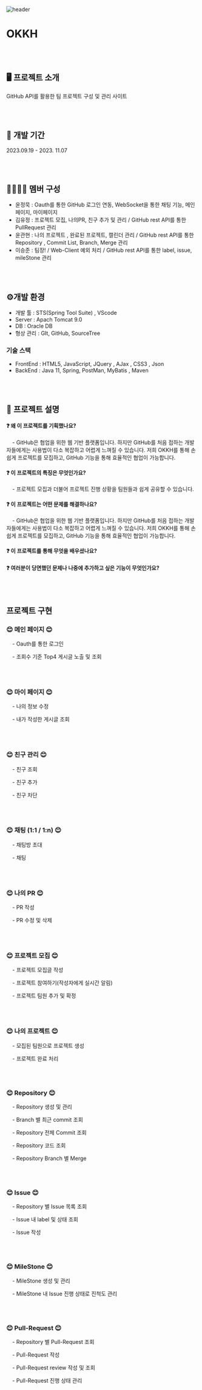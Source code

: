 

![header](https://capsule-render.vercel.app/api?type=waving&color=timeGradient&text=Welcome%20to%20OKKH%20Project%20👋&animation=twinkling&fontSize=35&fontAlignY=40&fontAlign=70&height=250)

<!--
&nbsp;&nbsp; &nbsp; &nbsp; &nbsp; &nbsp; &nbsp; &nbsp; &nbsp;&nbsp; &nbsp;  &nbsp; &nbsp; &nbsp; &nbsp; &nbsp;    <img src="okkh/src/main/webapp/resources/images/logo/okkh1.png" >
-->
# OKKH

<br><br>
## 🖥️ 프로젝트 소개 
GitHub API를 활용한 팀 프로젝트 구성 및 관리 사이트 

<br><br>
## 📆 개발 기간 
2023.09.19 - 2023. 11.07


<br><br>
## 👨‍👩‍👧‍👦 멤버 구성 
- 윤정묵 : Oauth를 통한 GitHub 로그인 연동, WebSocket을 통한 채팅 기능, 메인페이지, 마이페이지
- 김유정 : 프로젝트 모집, 나의PR, 친구 추가 및 관리 / GitHub rest API를 통한 PullRequest 관리
- 윤관현 : 나의 프로젝트 , 완료된 프로젝트, 캘린더 관리 /  GitHub rest API를 통한 Repository , Commit List, Branch, Merge 관리
- 이승준 : 팀장!  / Web-Client 예외 처리 / GitHub rest API를 통한 label, issue, mileStone 관리


<br><br>
## ⚙️개발 환경 

- 개발 툴 : STS(Spring Tool Suite) , VScode
- Server : Apach Tomcat 9.0 
- DB : Oracle DB
- 형상 관리 : GIt, GitHub, SourceTree



### 기술 스택 
- FrontEnd : HTML5, JavaScript, JQuery , AJax , CSS3 , Json
- BackEnd : Java 11, Spring, PostMan, MyBatis , Maven 
  

<br><br>
## 📖 프로젝트 설명 
 #### ❓ 왜 이 프로젝트를 기획했나요?
  &nbsp;&nbsp;&nbsp; - GitHub은 협업을 위한 웹 기반 플랫폼입니다. 하지만 GitHub를 처음 접하는 개발자들에게는 사용법이 다소 복잡하고 어렵게 느껴질 수 있습니다. 저희 OKKH를 통해 손쉽게 프로젝트를 모집하고, GitHub 기능을 통해 효율적인 협업이 가능합니다.
 #### ❓ 이 프로젝트의 특징은 무엇인가요?
   &nbsp;&nbsp;&nbsp; - 프로젝트 모집과 더불어 프로젝트 진행 상황을 팀원들과 쉽게 공유할 수 있습니다.
 #### ❓ 이 프로젝트는 어떤 문제를 해결하나요?
  &nbsp;&nbsp;&nbsp; - GitHub은 협업을 위한 웹 기반 플랫폼입니다. 하지만 GitHub를 처음 접하는 개발자들에게는 사용법이 다소 복잡하고 어렵게 느껴질 수 있습니다. 저희 OKKH를 통해 손쉽게 프로젝트를 모집하고, GitHub 기능을 통해 효율적인 협업이 가능합니다.
 #### ❓ 이 프로젝트를 통해 무엇을 배우셨나요?
 #### ❓ 여러분이 당면했던 문제나 나중에 추가하고 싶은 기능이 무엇인가요?

 
<br><br>
## 프로젝트 구현
### 😊 메인 페이지 😊 <!--윤정묵-->
&nbsp;&nbsp;&nbsp; - Oauth를 통한 로그인

&nbsp;&nbsp;&nbsp; - 조회수 기준 Top4 게시글 노출 및 조회

<br><br>
### 😊 마이 페이지 😊
&nbsp;&nbsp;&nbsp; - 나의 정보 수정 

&nbsp;&nbsp;&nbsp; - 내가 작성한 게시글 조회

<br><br>
### 😊 친구 관리 😊
&nbsp;&nbsp;&nbsp; - 친구 조회 

&nbsp;&nbsp;&nbsp; - 친구 추가

&nbsp;&nbsp;&nbsp; - 친구 차단

<br><br>
### 😊 채팅 (1:1 / 1:n) 😊
&nbsp;&nbsp;&nbsp; - 채팅방 초대

&nbsp;&nbsp;&nbsp; - 채팅


<br><br>
### 😊 나의 PR 😊
&nbsp;&nbsp;&nbsp; - PR 작성

&nbsp;&nbsp;&nbsp; - PR 수정 및 삭제


<br><br>
### 😊 프로젝트 모집 😊

&nbsp;&nbsp;&nbsp; - 프로젝트 모집글 작성

&nbsp;&nbsp;&nbsp; - 프로젝트 참여하기(작성자에게 실시간 알림)

&nbsp;&nbsp;&nbsp; - 프로젝트 팀원 추가 및 확정

<br><br>
### 😊 나의 프로젝트 😊
&nbsp;&nbsp;&nbsp; - 모집된 팀원으로 프로젝트 생성

&nbsp;&nbsp;&nbsp; - 프로젝트 완료 처리

<br><br>
### 😊 Repository 😊

&nbsp;&nbsp;&nbsp; - Repository 생성 및 관리

&nbsp;&nbsp;&nbsp; - Branch 별 최근 commit 조회

&nbsp;&nbsp;&nbsp; - Repository 전체 Commit 조회

&nbsp;&nbsp;&nbsp; - Repository 코드 조회

&nbsp;&nbsp;&nbsp; - Repository Branch 별 Merge


<br><br>
### 😊 Issue 😊

&nbsp;&nbsp;&nbsp; - Repository 별 Issue 목록 조회

&nbsp;&nbsp;&nbsp; - Issue 내 label 및 상태 조회

&nbsp;&nbsp;&nbsp; - Issue 작성


<br><br>
### 😊 MileStone 😊
&nbsp;&nbsp;&nbsp; - MileStone 생성 및 관리

&nbsp;&nbsp;&nbsp; - MileStone 내 Issue 진행 상태로 진척도 관리


<br><br>
### 😊 Pull-Request 😊
&nbsp;&nbsp;&nbsp; - Repository 별 Pull-Request 조회

&nbsp;&nbsp;&nbsp; - Pull-Request 작성 

&nbsp;&nbsp;&nbsp; - Pull-Request review 작성 및 조회

&nbsp;&nbsp;&nbsp; - Pull-Request 진행 상태 관리

